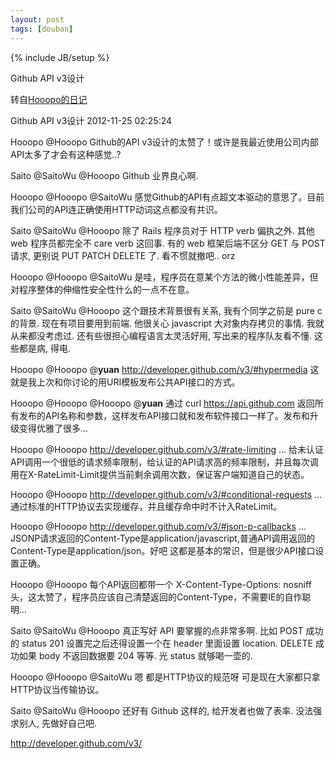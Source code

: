 ```yaml
---
layout: post
tags: [douban]
---
```

{% include JB/setup %}

Github API v3设计


转自[Hooopo的日记](www.douban.com/note/249043281/)


Github API v3设计
2012-11-25 02:25:24

Hooopo @Hooopo
Github的API v3设计的太赞了！或许是我最近使用公司内部API太多了才会有这种感觉..?

Saito @SaitoWu
@Hooopo Github 业界良心啊.

Hooopo @Hooopo
@SaitoWu 感觉Github的API有点超文本驱动的意思了。目前我们公司的API连正确使用HTTP动词这点都没有共识。

Saito @SaitoWu
@Hooopo 除了 Rails 程序员对于 HTTP verb 偏执之外. 其他 web 程序员都完全不 care verb 这回事. 有的 web 框架后端不区分 GET 与 POST 请求, 更别说 PUT PATCH DELETE 了. 看不惯就撤吧.. orz


Hooopo @Hooopo
@SaitoWu 是哇，程序员在意某个方法的微小性能差异，但对程序整体的伸缩性安全性什么的一点不在意。

Saito @SaitoWu
@Hooopo 这个跟技术背景很有关系, 我有个同学之前是 pure c 的背景. 现在有项目要用到前端. 他很关心 javascript 大对象内存拷贝的事情. 我就从来都没考虑过. 还有些很担心编程语言太灵活好用, 写出来的程序队友看不懂. 这些都是病, 得电.

Hooopo @Hooopo
@__yuan__ http://developer.github.com/v3/#hypermedia 这就是我上次和你讨论的用URI模板发布公共API接口的方式。

Hooopo @Hooopo
@Hooopo @__yuan__ 通过 curl https://api.github.com 返回所有发布的API名称和参数，这样发布API接口就和发布软件接口一样了。发布和升级变得优雅了很多...

Hooopo @Hooopo
http://developer.github.com/v3/#rate-limiting … 给未认证API调用一个很低的请求频率限制，给认证的API请求高的频率限制，并且每次调用在X-RateLimit-Limit提供当前剩余调用次数，保证客户端知道自己的状态。

Hooopo @Hooopo
http://developer.github.com/v3/#conditional-requests … 通过标准的HTTP协议去实现缓存，并且缓存命中时不计入RateLimit。

Hooopo @Hooopo
http://developer.github.com/v3/#json-p-callbacks … JSONP请求返回的Content-Type是application/javascript,普通API调用返回的Content-Type是application/json。好吧 这都是基本的常识，但是很少API接口设置正确。

Hooopo @Hooopo
每个API返回都带一个 X-Content-Type-Options: nosniff 头，这太赞了，程序员应该自己清楚返回的Content-Type，不需要IE的自作聪明...

Saito @SaitoWu
@Hooopo 真正写好 API 要掌握的点非常多啊. 比如 POST 成功的 status 201 设置完之后还得设置一个在 header 里面设置 location. DELETE 成功如果 body 不返回数据要 204 等等. 光 status 就够喝一壶的.

Hooopo @Hooopo
@SaitoWu 嗯 都是HTTP协议的规范呀 可是现在大家都只拿HTTP协议当传输协议。

Saito @SaitoWu
@Hooopo 还好有 Github 这样的, 给开发者也做了表率. 没法强求别人, 先做好自己吧.

http://developer.github.com/v3/

